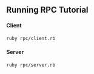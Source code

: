 ## Running RPC Tutorial

#### Client

```bash
ruby rpc/client.rb
```

#### Server

```bash
ruby rpc/server.rb
```

